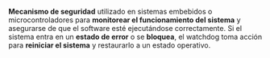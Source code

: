 **Mecanismo de seguridad** utilizado en sistemas embebidos o microcontroladores para **monitorear el funcionamiento del sistema** y asegurarse de que el software esté ejecutándose correctamente. Si el sistema entra en un **estado de error** o se **bloquea**, el watchdog toma acción para **reiniciar el sistema** y restaurarlo a un estado operativo.